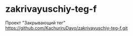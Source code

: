 # zakrivayuschiy-teg-f
Проект "Закрывающий тег"
https://github.com/KachuriruDayo/zakrivayuschiy-teg-f.git

